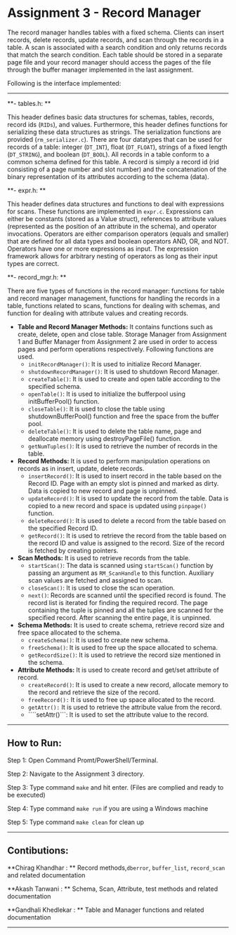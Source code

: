# Assignment 3 - Record Manager #

The record manager handles tables with a fixed schema. Clients can insert records, delete records, update records, and scan through the records in a table. A scan is associated with a search condition 
and only returns records that match the search condition. Each table should be stored in a separate page file and your record manager should access the pages of the file through the buffer manager 
implemented in the last assignment.

Following is the interface implemented:

-----------------------------------------------------------------------------------------------------------------

**- tables.h: **

This header defines basic data structures for schemas, tables, records, record ids (```RIDs```), and values. Furthermore, this header defines functions for serializing these data structures as strings. 
The serialization functions are provided (```rm_serializer.c```). There are four datatypes that can be used for records of a table: integer (```DT_INT```), float (```DT_FLOAT```), strings of a fixed length (```DT_STRING```), 
and boolean (```DT_BOOL```). All records in a table conform to a common schema defined for this table. 
A record is simply a record id (rid consisting of a page number and slot number) and the concatenation of the binary representation of its attributes according to the schema (data).

**- expr.h: **

This header defines data structures and functions to deal with expressions for scans. These functions are implemented in ```expr.c```. Expressions can either be constants (stored as a Value struct), references to 
attribute values (represented as the position of an attribute in the schema), and operator invocations. Operators are either comparison operators (equals and smaller) that are defined for all data types and 
boolean operators AND, OR, and NOT. Operators have one or more expressions as input. The expression framework allows for arbitrary nesting of operators as long as their input types are correct.

**- record_mgr.h: **

There are five types of functions in the record manager: functions for table and record manager management, functions for handling the records in a table, functions related to scans, functions for dealing with 
schemas, and function for dealing with attribute values and creating records. 

*  	**Table and Record Manager Methods:** It contains functions such as create, delete, open and close table. Storage Manager from Assignment 1 and Buffer Manager from Assignment 2 are used in order to access pages and perform operations respectively. Following functions are used.
	*	```initRecordManager()```: It is used to initialize Record Manager.
	*	```shutdownRecordManager()```: It is used to shutdown Record Manager.
	*	```createTable()```: It is used to create and open table according to the specified schema.
	*	```openTable()```: It is used to initialize the bufferpool using initBufferPool() function.
	*	```closeTable()```: It is used to close the table using shutdownBufferPool() function and free the space from the buffer pool.
	*	```deleteTable()```: It is used to delete the table name, page and deallocate memory using destroyPageFile() function.
	*	```getNumTuples()```: It is used to retrieve the number of records in the table. 
*  	**Record Methods:** It is used to perform manipulation operations on records as in insert, update, delete records. 
	*	```insertRecord()```: It is used to insert record in the table based on the Record ID. Page with an empty slot is pinned and marked as dirty. Data is copied to new record and page is unpinned.
	*	```updateRecord()```: It is used to update the record from the table. Data is copied to a new record and space is updated using ```pinpage()``` function.
	*	```deleteRecord()```: It is used to delete a record from the table based on the specified Record ID.
	*	```getRecord()```: It is used to retrieve the record from the table based on the record ID and value is assigned to the record. Size of the record is fetched by creating pointers.
*  	**Scan Methods:** It is used to retrieve records from the table.
	*	```startScan()```: The data is scanned using ```startScan()``` function by passing an argument as ```RM_ScanHandle``` to this function. Auxiliary scan values are fetched and assigned to scan.
	*	```closeScan()```: It is used to close the scan operation.
	*	```next()```: Records are scanned until the specified record is found. The record list is iterated for finding the required record. The page containing the tuple is pinned and all the tuples are scanned for the specified record. After scanning the entire page, it is unpinned.
*	**Schema Methods:** It is used to create schema, retrieve record size and free space allocated to the schema.
	*	```createSchema()```: It is used to create new schema.
	*	```freeSchema()```: It is used to free up the space allocated to schema.
	*	```getRecordSize()```: It is used to retrieve the record size mentioned in the schema.
*	**Attribute Methods:** It is used to create record and get/set attribute of record.
	*	```createRecord()```: It is used to create a new record, allocate memory to the record and retrieve the size of the record.
	*	```freeRecord():``` It is used to free up space allocated to the record.
	*	```getAttr():``` It is used to retrieve the attribute value from the record.
	*	````setAttr()```: It is used to set the attribute value to the record.
-----------------------------------------------------------------------------------------------------------------

## How to Run: ##
Step 1: Open Command Promt/PowerShell/Terminal.

Step 2: Navigate to the Assignment 3 directory.

Step 3: Type command ```make``` and hit enter. (Files are complied and ready to be executed)

Step 4: Type command ```make run``` if you are using a Windows machine

Step 5: Type command ```make clean``` for clean up

-----------------------------------------------------------------------------------------------------------------
## Contibutions: ##

**Chirag Khandhar : **
Record methods,```dberror```, ```buffer_list```, ```record_scan```  and related documentation

**Akash Tanwani : **
Schema,  Scan, Attribute, test methods and related documentation

**Gandhali Khedlekar : ** 
Table and Manager functions and related documentation

-----------------------------------------------------------------------------------------------------------------

